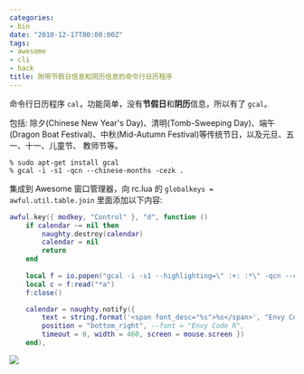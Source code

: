 ```yaml
---
categories:
- bin
date: "2010-12-17T00:00:00Z"
tags:
- awesome
- cli
- hack
title: 附带节假日信息和阴历信息的命令行日历程序
---
```


命令行日历程序 ``cal``，功能简单，没有**节假日**和**阴历**信息，所以有了 ``gcal``。

包括: 除夕(Chinese New Year's Day)、清明(Tomb-Sweeping Day)、端午(Dragon Boat
Festival)、中秋(Mid-Autumn Festival)等传统节日，以及元旦、五一、十一、儿童节、
教师节等。

    % sudo apt-get install gcal
    % gcal -i -s1 -qcn --chinese-months -cezk .

集成到 Awesome 窗口管理器，向 rc.lua 的 ``globalkeys = awful.util.table.join``
里面添加以下内容:

```lua
awful.key({ modkey, "Control" }, "d", function ()
    if calendar ~= nil then
        naughty.destroy(calendar)
        calendar = nil
        return
    end
                                                                                                        --| 从这里开始是为了删除末尾的空行和换行符，这样显示在 naughty 的效果会更紧凑一些
    local f = io.popen("gcal -i -s1 --highlighting=\" :+: :*\" -qcn --chinese-months -cezk . | tail -n +3 | awk 'NR > 1 { print h } { h = $0 } END { ORS = \"\"; print h }'")
    local c = f:read("*a")
    f:close()

    calendar = naughty.notify({
        text = string.format('<span font_desc="%s">%s</span>', "Envy Code R", c), -- 必须用等宽字体，把 Envy Code R 改成你习惯的等宽字体
        position = "bottom_right", --font = "Envy Code R",
        timeout = 0, width = 460, screen = mouse.screen })
    end),
```

![](http://du1ab.one/images/2010/12/gcal.png)
